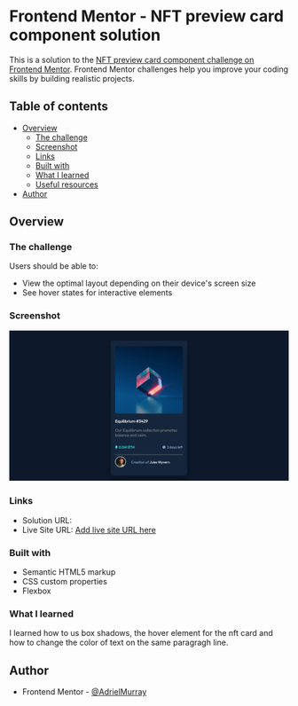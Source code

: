 # Frontend Mentor - NFT preview card component solution

This is a solution to the [NFT preview card component challenge on Frontend Mentor](https://www.frontendmentor.io/challenges/nft-preview-card-component-SbdUL_w0U). Frontend Mentor challenges help you improve your coding skills by building realistic projects. 

## Table of contents

- [Overview](#overview)
  - [The challenge](#the-challenge)
  - [Screenshot](#screenshot)
  - [Links](#links)
  - [Built with](#built-with)
  - [What I learned](#what-i-learned)
  - [Useful resources](#useful-resources)
- [Author](#author)


## Overview

### The challenge

Users should be able to:

- View the optimal layout depending on their device's screen size
- See hover states for interactive elements

### Screenshot

![](./images/nft-component-screenshot%20.png)


### Links

- Solution URL: [](https://github.com/AdrielMurray/nft-preview-card-component-main/)
- Live Site URL: [Add live site URL here]( https://adrielmurray.github.io/nft-preview-card-component-main/)


### Built with

- Semantic HTML5 markup
- CSS custom properties
- Flexbox




### What I learned

I learned how to us box shadows, the hover element for the nft card and how to change the color of text on the same paragragh line. 



## Author

- Frontend Mentor - [@AdrielMurray](https://www.frontendmentor.io/profile/AdrielMurray)



